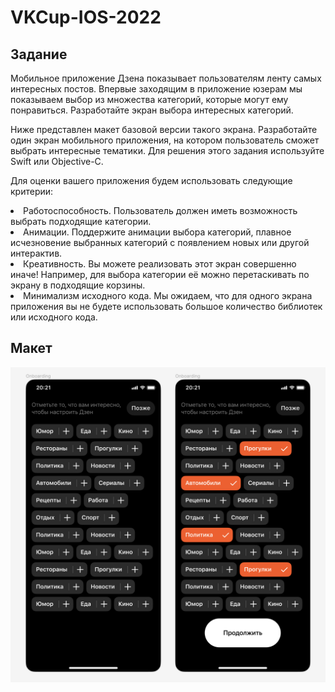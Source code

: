 <h1>VKCup-IOS-2022</h1>

<h2>Задание</h2>

<p>Мобильное приложение Дзена показывает пользователям ленту самых интересных постов. Впервые заходящим в приложение юзерам мы показываем выбор из множества категорий, которые могут ему понравиться. Разработайте экран выбора интересных категорий.</p>
<p>Ниже представлен макет базовой версии такого экрана. Разработайте один экран мобильного приложения, на котором пользователь сможет выбрать интересные тематики. Для решения этого задания используйте Swift или Objective-C.</p>
<p>Для оценки вашего приложения будем использовать следующие критерии:</p>

<li> Работоспособность. Пользователь должен иметь возможность выбрать подходящие категории.</li>
<li> Анимации. Поддержите анимации выбора категорий, плавное исчезновение выбранных категорий с появлением новых или другой интерактив.</li>
<li>Креативность. Вы можете реализовать этот экран совершенно иначе! Например, для выбора категории её можно перетаскивать по экрану в подходящие корзины.</li>
<li>Минимализм исходного кода. Мы ожидаем, что для одного экрана приложения вы не будете использовать большое количество библиотек или исходного кода.</li>

<h2>Макет</h2>
<img src="design.png">
